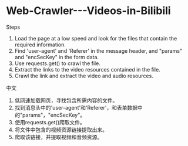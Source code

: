 # Web-Crawler---Videos-in-Bilibili


Steps
1. Load the page at a low speed and look for the files that contain the required information.
2. Find 'user-agent' and 'Referer' in the message header, and "params" and "encSecKey" in the form data.
3. Use requests.get() to crawl the file.
4. Extract the links to the video resources contained in the file.
5. Crawl the link and extract the video and audio resources.

中文
1. 低网速加载网页，寻找包含所需内容的文件。
2. 找到消息头中的'user-agent'和'Referer'，和表单数据中的"params"，"encSecKey"。
3. 使用requests.get()爬取文件。
4. 将文件中包含的视频资源链接提取出来。
5. 爬取该链接，并提取视频和音频资源。
